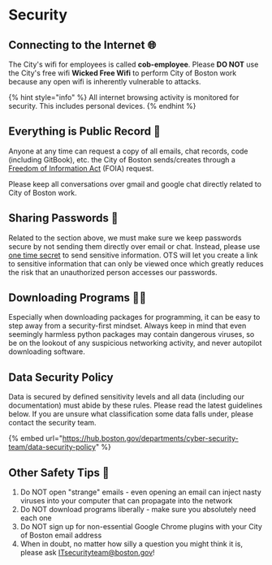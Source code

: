 # Security

## Connecting to the Internet 🌐

The City's wifi for employees is called **cob-employee**. Please **DO NOT** use the City's free wifi **Wicked Free Wifi** to perform City of Boston work because any open wifi is inherently vulnerable to attacks.

{% hint style="info" %}
All internet browsing activity is monitored for security. This includes personal devices.
{% endhint %}

## Everything is Public Record 📢

Anyone at any time can request a copy of all emails, chat records, code \(including GitBook\), etc. the City of Boston sends/creates through a [Freedom of Information Act](https://www.foia.gov/) \(FOIA\) request.  
  
Please keep all conversations over gmail and google chat directly related to City of Boston work.

## Sharing Passwords 🔐

Related to the section above, we must make sure we keep passwords secure by not sending them directly over email or chat. Instead, please use [one time secret](https://onetimesecret.com/) to send sensitive information. OTS will let you create a link to sensitive information that can only be viewed once which greatly reduces the risk that an unauthorized person accesses our passwords.

## Downloading Programs 👩‍💻

Especially when downloading packages for programming, it can be easy to step away from a security-first mindset. Always keep in mind that even seemingly harmless python packages may contain dangerous viruses, so be on the lookout of any suspicious networking activity, and never autopilot downloading software.

## Data Security Policy

Data is secured by defined sensitivity levels and all data \(including our documentation\) must abide by these rules. Please read the latest guidelines below. If you are unsure what classification some data falls under, please contact the security team.

{% embed url="https://hub.boston.gov/departments/cyber-security-team/data-security-policy" %}

## Other Safety Tips 👷

1. Do NOT open "strange" emails - even opening an email can inject nasty viruses into your computer that can propagate into the network
2. Do NOT download programs liberally - make sure you absolutely need each one
3. Do NOT sign up for non-essential Google Chrome plugins with your City of Boston email address
4. When in doubt, no matter how silly a question you might think it is, please ask [ITsecurityteam@boston.gov](mailto:ITsecurityteam@boston.gov%20)!


